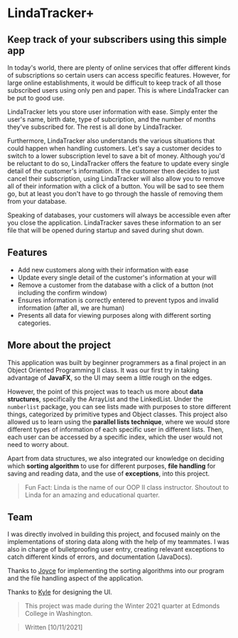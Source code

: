 # LindaTracker+
## Keep track of your subscribers using this simple app

In today's world, there are plenty of online services that offer different kinds of subscriptions so certain users can access specific features. However, for large online establishments, it would be difficult to keep track of all those subscribed users using only pen and paper. This is where LindaTracker can be put to good use.

LindaTracker lets you store user information with ease. Simply enter the user's name, birth date, type of subcription, and the number of months they've subscribed for. The rest is all done by LindaTracker.

Furthermore, LindaTracker also understands the various situations that could happen when handling customers. Let's say a customer decides to switch to a lower subscription level to save a bit of money. Although you'd be reluctant to do so, LindaTracker offers the feature to update every single detail of the customer's information. If the customer then decides to just cancel their subscription,  using LindaTracker will also allow you to remove all of their information with a click of a button. You will be sad to see them go, but at least you don't have to go through the hassle of removing them from your database.

Speaking of databases, your customers will always be accessible even after you close the application. LindaTracker saves these information to an ser file that will be opened during startup and saved during shut down.

## Features
- Add new customers along with their information with ease
- Update every single detail of the customer's information at your will
- Remove a customer from the database with a click of a button (not including the confirm window)
- Ensures information is correctly entered to prevent typos and invalid information (after all, we are human)
- Presents all data for viewing purposes along with different sorting categories.

## More about the project

This application was built by beginner programmers as a final project in an Object Oriented Programming II class. It was our first try in taking advantage of **JavaFX**, so the UI may seem a little rough on the edges. 

However, the point of this project was to teach us more about **data structures**, specifically the ArrayList and the LinkedList. Under the `numberlist` package, you can see lists made with purposes to store different things, categorized by primitive types and Object classes. This project also allowed us to learn using the **parallel lists technique**, where we would store different types of information of each specific user in different lists. Then, each user can be accessed by a specific index, which the user would not need to worry about.

Apart from data structures, we also integrated our knowledge on deciding which **sorting algorithm** to use for different purposes, **file handling** for saving and reading data, and the use of **exceptions**, into this project.

> Fun Fact: Linda is the name of our OOP II class instructor. Shoutout to Linda for an amazing and educational quarter.

## Team
I was directly involved in building this project, and focused mainly on the implementations of storing data along with the help of my teammates. I was also in charge of bulletproofing user entry, creating relevant exceptions to catch different kinds of errors, and documentation (JavaDocs).

Thanks to [Joyce](https://www.linkedin.com/in/joyce-weng-870044211/) for implementing the sorting algorithms into our program and the file handling aspect of the application.

Thanks to [Kyle](https://github.com/Kai0802) for designing the UI.

> This project was made during the Winter 2021 quarter at Edmonds College in Washington.

> Written [10/11/2021]
